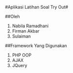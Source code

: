 #Aplikasi Latihan Soal Try Out#

##Oleh
1. Nabila Ramadhani
2. Firman Akbar
3. Sulaiman

##Framework Yang Digunakan
1. PHP OOP
2. AJAX
3. JQuery
